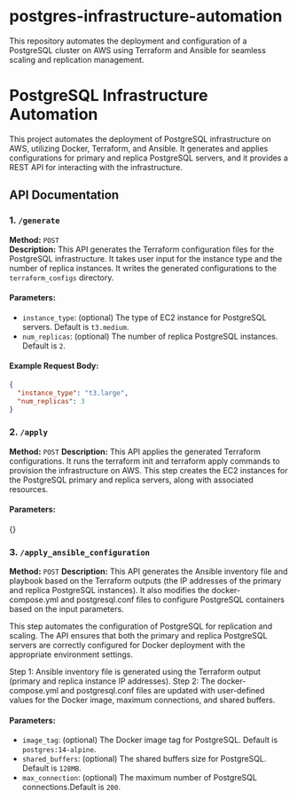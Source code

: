 # postgres-infrastructure-automation
This repository automates the deployment and configuration of a PostgreSQL cluster on AWS using Terraform and Ansible for seamless scaling and replication management.


# PostgreSQL Infrastructure Automation

This project automates the deployment of PostgreSQL infrastructure on AWS, utilizing Docker, Terraform, and Ansible. It generates and applies configurations for primary and replica PostgreSQL servers, and it provides a REST API for interacting with the infrastructure.

## API Documentation

### 1. `/generate`
**Method:** `POST`  
**Description:** This API generates the Terraform configuration files for the PostgreSQL infrastructure. It takes user input for the instance type and the number of replica instances. It writes the generated configurations to the `terraform_configs` directory.

#### Parameters:
- `instance_type`: (optional) The type of EC2 instance for PostgreSQL servers. Default is `t3.medium`.
- `num_replicas`: (optional) The number of replica PostgreSQL instances. Default is `2`.

#### Example Request Body:
```json
{
  "instance_type": "t3.large",
  "num_replicas": 3
}
```


### 2. `/apply`
**Method:** `POST`
**Description:** This API applies the generated Terraform configurations. It runs the terraform init and terraform apply commands to provision the infrastructure on AWS. This step creates the EC2 instances for the PostgreSQL primary and replica servers, along with associated resources.

#### Parameters:
{}

### 3. `/apply_ansible_configuration`
**Method:** `POST`
**Description:** 
This API generates the Ansible inventory file and playbook based on the Terraform outputs (the IP addresses of the primary and replica PostgreSQL instances). It also modifies the docker-compose.yml and postgresql.conf files to configure PostgreSQL containers based on the input parameters.

This step automates the configuration of PostgreSQL for replication and scaling. The API ensures that both the primary and replica PostgreSQL servers are correctly configured for Docker deployment with the appropriate environment settings.

Step 1: Ansible inventory file is generated using the Terraform output (primary and replica instance IP addresses).
Step 2: The docker-compose.yml and postgresql.conf files are updated with user-defined values for the Docker image, maximum connections, and shared buffers.

#### Parameters:
- `image_tag`: (optional)  The Docker image tag for PostgreSQL. Default is `postgres:14-alpine`.
- `shared_buffers`: (optional) The shared buffers size for PostgreSQL. Default is `128MB`.
- `max_connection`: (optional)  The maximum number of PostgreSQL connections.Default is `200`.

